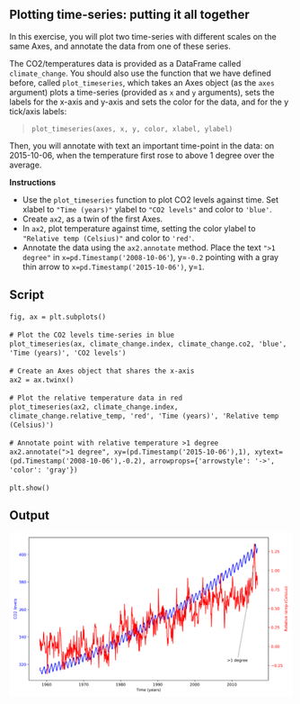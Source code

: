 ## Plotting time-series: putting it all together

In this exercise, you will plot two time-series with different scales on the same Axes, and annotate the data from one of these series.

The CO2/temperatures data is provided as a DataFrame called `climate_change`. You should also use the function that we have defined before, called `plot_timeseries`, which takes an Axes object (as the `axes` argument) plots a time-series (provided as `x` and `y` arguments), sets the labels for the x-axis and y-axis and sets the color for the data, and for the y tick/axis labels:

> ```
> plot_timeseries(axes, x, y, color, xlabel, ylabel)
> ```

Then, you will annotate with text an important time-point in the data: on 2015-10-06, when the temperature first rose to above 1 degree over the average.

**Instructions**
* Use the `plot_timeseries` function to plot CO2 levels against time. Set xlabel to `"Time (years)"` ylabel to `"CO2 levels"` and color to `'blue'`.
* Create `ax2`, as a twin of the first Axes.
* In `ax2`, plot temperature against time, setting the color ylabel to `"Relative temp (Celsius)"` and color to `'red'`.
* Annotate the data using the `ax2.annotate` method. Place the text `">1 degree"` in `x=pd.Timestamp('2008-10-06'`), y=`-0.2` pointing with a gray thin arrow to `x=pd.Timestamp('2015-10-06')`, y=`1`.

## Script
```
fig, ax = plt.subplots()

# Plot the CO2 levels time-series in blue
plot_timeseries(ax, climate_change.index, climate_change.co2, 'blue', 'Time (years)', 'CO2 levels')

# Create an Axes object that shares the x-axis
ax2 = ax.twinx()

# Plot the relative temperature data in red
plot_timeseries(ax2, climate_change.index, climate_change.relative_temp, 'red', 'Time (years)', 'Relative temp (Celsius)')

# Annotate point with relative temperature >1 degree
ax2.annotate(">1 degree", xy=(pd.Timestamp('2015-10-06'),1), xytext=(pd.Timestamp('2008-10-06'),-0.2), arrowprops={'arrowstyle': '->', 'color': 'gray'})

plt.show()
```

## Output
![img](index.svg)